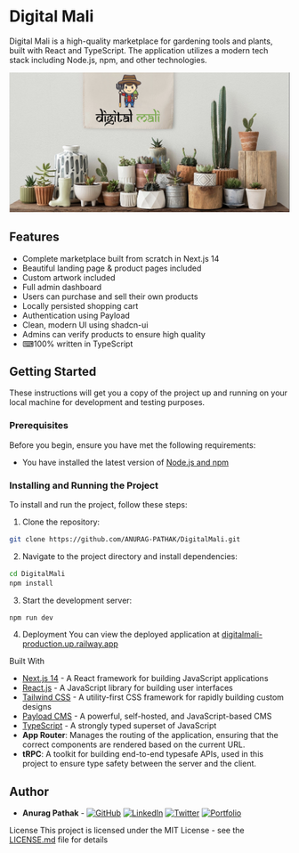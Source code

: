 # Digital Mali

Digital Mali is a high-quality marketplace for gardening tools and plants, built with React and TypeScript. The application utilizes a modern tech stack including Node.js, npm, and other technologies.

![Thumbnail](./public/thumbnail.png)

## Features

- Complete marketplace built from scratch in Next.js 14
- Beautiful landing page & product pages included
- Custom artwork included
- Full admin dashboard
- Users can purchase and sell their own products
- Locally persisted shopping cart
- Authentication using Payload
- Clean, modern UI using shadcn-ui
- Admins can verify products to ensure high quality
- ⌨100% written in TypeScript

## Getting Started

These instructions will get you a copy of the project up and running on your local machine for development and testing purposes.

### Prerequisites

Before you begin, ensure you have met the following requirements:

- You have installed the latest version of [Node.js and npm](https://nodejs.org/en/download/)

### Installing and Running the Project

To install and run the project, follow these steps:

1. Clone the repository:

```sh
git clone https://github.com/ANURAG-PATHAK/DigitalMali.git
```

2. Navigate to the project directory and install dependencies:

```sh
cd DigitalMali
npm install
```

3. Start the development server:

```sh
npm run dev
```

4. Deployment
You can view the deployed application at [digitalmali-production.up.railway.app](https://digitalmali-production.up.railway.app)

Built With

- [Next.js 14](https://nextjs.org/) - A React framework for building JavaScript applications
- [React.js](https://reactjs.org/) - A JavaScript library for building user interfaces
- [Tailwind CSS](https://tailwindcss.com/) - A utility-first CSS framework for rapidly building custom designs
- [Payload CMS](https://payloadcms.com/) - A powerful, self-hosted, and JavaScript-based CMS
- [TypeScript](https://www.typescriptlang.org/) - A strongly typed superset of JavaScript
- **App Router**: Manages the routing of the application, ensuring that the correct components are rendered based on the current URL.
- **tRPC**: A toolkit for building end-to-end typesafe APIs, used in this project to ensure type safety between the server and the client.

## Author

- **Anurag Pathak** -
[![GitHub](https://img.shields.io/badge/-GitHub-black?style=flat-square&logo=github)](https://github.com/ANURAG-PATHAK)
[![LinkedIn](https://img.shields.io/badge/-LinkedIn-blue?style=flat-square&logo=linkedin)](https://www.linkedin.com/in/anuragpathak0/)
[![Twitter](https://img.shields.io/badge/-Twitter-blue?style=flat-square&logo=twitter)](https://twitter.com/_Anurag__Pathak)
[![Portfolio](https://img.shields.io/badge/-Portfolio-black?style=flat-square&logo=google-chrome)](https://anurag-pathak.github.io/Portfolio/)

License
This project is licensed under the MIT License - see the [LICENSE.md](LICENSE.md) file for details
